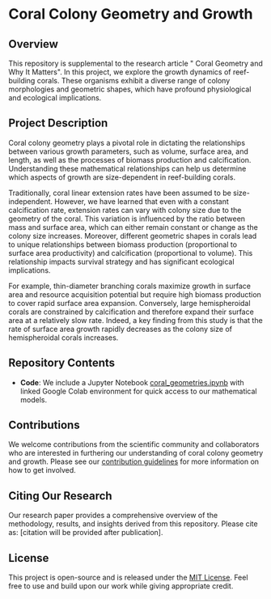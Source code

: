 # Coral Colony Geometry and Growth

## Overview

This repository is supplemental to the research article " Coral Geometry and Why It Matters". In this project, we explore the growth dynamics of reef-building corals. These organisms exhibit a diverse range of colony morphologies and geometric shapes, which have profound physiological and ecological implications.

## Project Description

Coral colony geometry plays a pivotal role in dictating the relationships between various growth parameters, such as volume, surface area, and length, as well as the processes of biomass production and calcification. Understanding these mathematical relationships can help us determine which aspects of growth are size-dependent in reef-building corals.

Traditionally, coral linear extension rates have been assumed to be size-independent. However, we have learned that even with a constant calcification rate, extension rates can vary with colony size due to the geometry of the coral. This variation is influenced by the ratio between mass and surface area, which can either remain constant or change as the colony size increases. Moreover, different geometric shapes in corals lead to unique relationships between biomass production (proportional to surface area productivity) and calcification (proportional to volume). This relationship impacts survival strategy and has significant ecological implications. 

For example, thin-diameter branching corals maximize growth in surface area and resource acquisition potential but require high biomass production to cover rapid surface area expansion. Conversely, large hemispheroidal corals are constrained by calcification and therefore expand their surface area at a relatively slow rate. Indeed, a key finding from this study is that the rate of surface area growth rapidly decreases as the colony size of hemispheroidal corals increases.

## Repository Contents

- **Code**: We include a Jupyter Notebook [coral_geometries.ipynb](coral_geometries.ipynb) with linked Google Colab environment for quick access to our mathematical models.

## Contributions

We welcome contributions from the scientific community and collaborators who are interested in furthering our understanding of coral colony geometry and growth. Please see our [contribution guidelines](CONTRIBUTING.md) for more information on how to get involved.


## Citing Our Research

Our research paper provides a comprehensive overview of the methodology, results, and insights derived from this repository. Please cite as: [citation will be provided after publication].

## License

This project is open-source and is released under the [MIT License](LICENSE). Feel free to use and build upon our work while giving appropriate credit.
